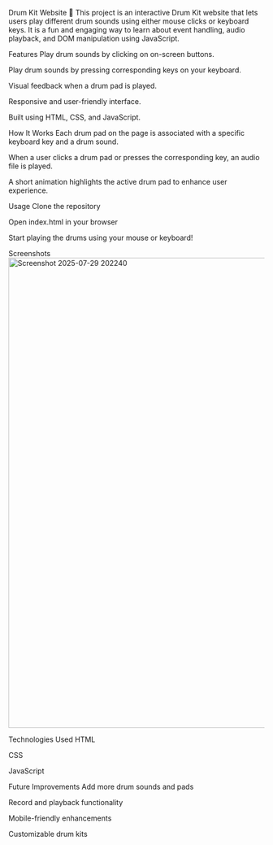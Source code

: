 Drum Kit Website 🥁
This project is an interactive Drum Kit website that lets users play different drum sounds using either mouse clicks or keyboard keys. It is a fun and engaging way to learn about event handling, audio playback, and DOM manipulation using JavaScript.

Features
Play drum sounds by clicking on on-screen buttons.

Play drum sounds by pressing corresponding keys on your keyboard.

Visual feedback when a drum pad is played.

Responsive and user-friendly interface.

Built using HTML, CSS, and JavaScript.

How It Works
Each drum pad on the page is associated with a specific keyboard key and a drum sound.

When a user clicks a drum pad or presses the corresponding key, an audio file is played.

A short animation highlights the active drum pad to enhance user experience.

Usage
Clone the repository

Open index.html in your browser

Start playing the drums using your mouse or keyboard!

Screenshots
<img width="1891" height="925" alt="Screenshot 2025-07-29 202240" src="https://github.com/user-attachments/assets/eee5d677-0092-4519-be0a-bbafbcc76c25" />



Technologies Used
HTML

CSS

JavaScript

Future Improvements
Add more drum sounds and pads

Record and playback functionality

Mobile-friendly enhancements

Customizable drum kits
